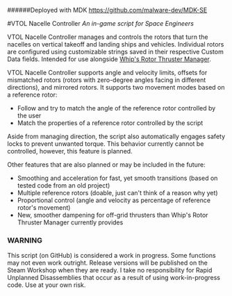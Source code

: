 ######Deployed with MDK
https://github.com/malware-dev/MDK-SE

#VTOL Nacelle Controller
*An in-game script for Space Engineers*

VTOL Nacelle Controller manages and controls the rotors that turn the nacelles on vertical takeoff and landing ships and vehicles. Individual rotors are configured using customizable strings saved in their respective Custom Data fields. Intended for use alongside [Whip's Rotor Thruster Manager](https://steamcommunity.com/sharedfiles/filedetails/?id=757123653).

VTOL Nacelle Controller supports angle and velocity limits, offsets for mismatched rotors (rotors with zero-degree angles facing in different directions), and mirrored rotors. It supports two movement modes based on a reference rotor:
* Follow and try to match the angle of the reference rotor controlled by the user
* Match the properties of a reference rotor controlled by the script

Aside from managing direction, the script also automatically engages safety locks to prevent unwanted torque. This behavior currently cannot be controlled, however, this feature is planned.

Other features that are also planned or may be included in the future:
* Smoothing and acceleration for fast, yet smooth transitions (based on tested code from an old project)
* Multiple reference rotors (doable, just can't think of a reason why yet)
* Proportional control (angle and velocity as percentage of reference rotor's movement)
* New, smoother dampening for off-grid thrusters than Whip's Rotor Thruster Manager currently provides

### WARNING
This script (on GitHub) is considered a work in progress. Some functions may not even work outright. Release versions will be published on the Steam Workshop when they are ready. I take no responsibility for Rapid Unplanned Disassemblies that occur as a result of using work-in-progress code. Use at your own risk.